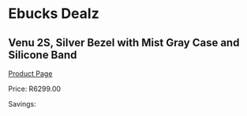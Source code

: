 
# Ebucks Dealz
## Venu 2S, Silver Bezel with Mist Gray Case and Silicone Band
[Product Page](https://www.ebucks.com/web/shop/productSelected.do?prodId=1196060996&catId=1233320031)

Price: R6299.00

Savings: 


	
